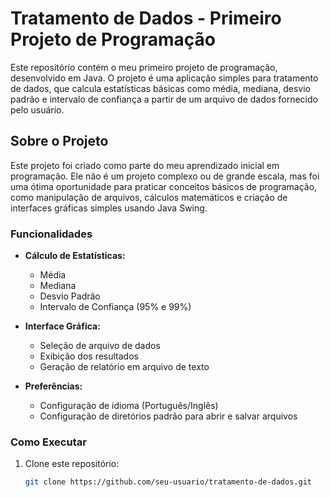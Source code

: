 # Tratamento de Dados - Primeiro Projeto de Programação

Este repositório contém o meu primeiro projeto de programação, desenvolvido em Java. O projeto é uma aplicação simples para tratamento de dados, que calcula estatísticas básicas como média, mediana, desvio padrão e intervalo de confiança a partir de um arquivo de dados fornecido pelo usuário.

## Sobre o Projeto

Este projeto foi criado como parte do meu aprendizado inicial em programação. Ele não é um projeto complexo ou de grande escala, mas foi uma ótima oportunidade para praticar conceitos básicos de programação, como manipulação de arquivos, cálculos matemáticos e criação de interfaces gráficas simples usando Java Swing.

### Funcionalidades

- **Cálculo de Estatísticas:**
  - Média
  - Mediana
  - Desvio Padrão
  - Intervalo de Confiança (95% e 99%)

- **Interface Gráfica:**
  - Seleção de arquivo de dados
  - Exibição dos resultados
  - Geração de relatório em arquivo de texto

- **Preferências:**
  - Configuração de idioma (Português/Inglês)
  - Configuração de diretórios padrão para abrir e salvar arquivos

### Como Executar

1. Clone este repositório:
   ```bash
   git clone https://github.com/seu-usuario/tratamento-de-dados.git
